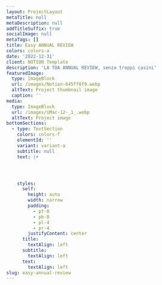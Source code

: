```yaml
---
layout: ProjectLayout
metaTitle: null
metaDescription: null
addTitleSuffix: true
socialImage: null
metaTags: []
title: Easy ANNUAL REVIEW
colors: colors-a
date: '2022-12-31'
client: NOTION Template
description: 'LA TUA ANNUAL REVIEW, senza troppi casini'
featuredImage:
  type: ImageBlock
  url: /images/Notion-645ff8f9.webp
  altText: Project thumbnail image
  caption: ''
media:
  type: ImageBlock
  url: /images/iMac-12-_1_.webp
  altText: Project image
bottomSections:
  - type: TextSection
    colors: colors-f
    elementId: ''
    variant: variant-a
    subtitle: null
    text: |+




    styles:
      self:
        height: auto
        width: narrow
        padding:
          - pt-0
          - pb-0
          - pl-4
          - pr-4
        justifyContent: center
      title:
        textAlign: left
      subtitle:
        textAlign: left
      text:
        textAlign: left
slug: easy-annual-review
---
```

<Script async data-uid="cbbba8d9e9" src="https://kit-sopravvivenza-creator.ck.page/cbbba8d9e9/index.js" />

<br/>

Hai mai provato a fare una **Annual Review**?

È uno strumento potentissimo, che ti permette di **ragionare sugli ultimi 12 mesi e di pianificare i prossimi 12**.

Solo che è un casino crearla.

Ed è un altro grande casino farla.

Perché ci vuole un **sacco di tempo e tanta riflessione**.

Fidati, ci sono passato più volte.

E per questo ho creato **Easy Annual Review** per risolvere per te almeno il problema del **tempo**.

Magari non fai la tua Annual Review.

O magari la fai ma su fogli di calcolo e/o documenti vari.

Oppure la fai ma senza vederne gli impatti sulla tua vita quotidiana.

<br/>

Con **Easy Annual Review**, potrai:

*   risparmiare tutto il tempo che sprecheresti a creare la review da 0;

*   rendere la Review davvero utile perché avrà impatto sulla tua vita quotidiana;

*   raggiungere i tuoi obiettivi annuali, per davvero;

Inizia subito a utilizzare Easy Annual Review e ottieni il massimo dalla tua revisione annuale.

Provalo ora e trasforma la tua revisione annuale in un processo semplice e organizzato.

<br/>

PS:

**Easy Annual Review è in pre-lancio.**

tu che leggi Kit di Sopravvivenza per Creator potrai inserirti nella waiting-list (inserendo il tuo indirizzo e-mail nel form qui sotto o sopra) e quando lancerò il template nei prossimi giorni, lo saprai subito.

**I primi 10 a iscriversi, riceveranno il template GRATIS.**

<br/>
<br/>


<Script async data-uid="cbbba8d9e9" src="https://kit-sopravvivenza-creator.ck.page/cbbba8d9e9/index.js" />


